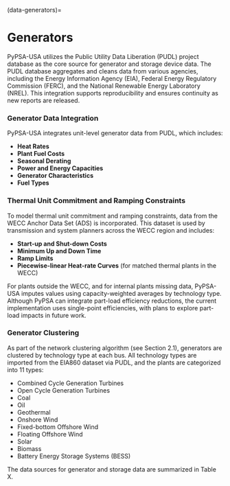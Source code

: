 (data-generators)=
# Generators

PyPSA-USA utilizes the Public Utility Data Liberation (PUDL) project database as the core source for generator and storage device data. The PUDL database aggregates and cleans data from various agencies, including the Energy Information Agency (EIA), Federal Energy Regulatory Commission (FERC), and the National Renewable Energy Laboratory (NREL). This integration supports reproducibility and ensures continuity as new reports are released.

### Generator Data Integration

PyPSA-USA integrates unit-level generator data from PUDL, which includes:

- **Heat Rates**
- **Plant Fuel Costs**
- **Seasonal Derating**
- **Power and Energy Capacities**
- **Generator Characteristics**
- **Fuel Types**

### Thermal Unit Commitment and Ramping Constraints

To model thermal unit commitment and ramping constraints, data from the WECC Anchor Data Set (ADS) is incorporated. This dataset is used by transmission and system planners across the WECC region and includes:

- **Start-up and Shut-down Costs**
- **Minimum Up and Down Time**
- **Ramp Limits**
- **Piecewise-linear Heat-rate Curves** (for matched thermal plants in the WECC)

For plants outside the WECC, and for internal plants missing data, PyPSA-USA imputes values using capacity-weighted averages by technology type. Although PyPSA can integrate part-load efficiency reductions, the current implementation uses single-point efficiencies, with plans to explore part-load impacts in future work.

### Generator Clustering

As part of the network clustering algorithm (see Section 2.1), generators are clustered by technology type at each bus. All technology types are imported from the EIA860 dataset via PUDL, and the plants are categorized into 11 types:

- Combined Cycle Generation Turbines
- Open Cycle Generation Turbines
- Coal
- Oil
- Geothermal
- Onshore Wind
- Fixed-bottom Offshore Wind
- Floating Offshore Wind
- Solar
- Biomass
- Battery Energy Storage Systems (BESS)

The data sources for generator and storage data are summarized in Table X.
